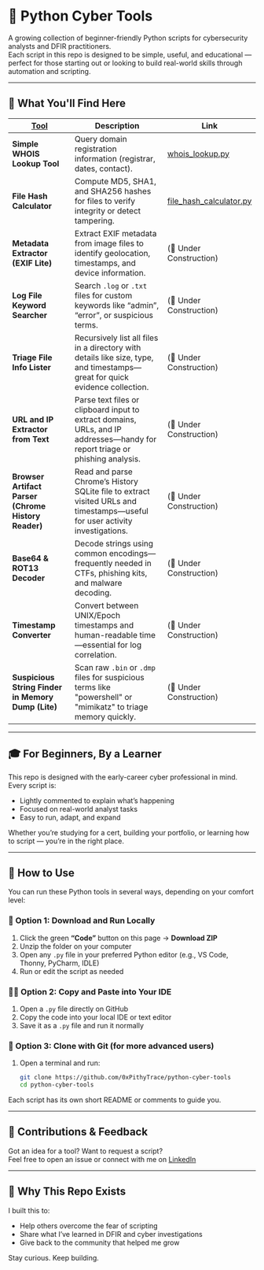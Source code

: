 # 🐍 Python Cyber Tools

A growing collection of beginner-friendly Python scripts for cybersecurity analysts and DFIR practitioners.  
Each script in this repo is designed to be simple, useful, and educational — perfect for those starting out or looking to build real-world skills through automation and scripting.

---

## 🔧 What You'll Find Here

| [Tool](https://github.com/0xPithyTrace/python-cyber-tools/blob/main/tools) | Description | Link |
|------|-------------|--------------|
| **Simple WHOIS Lookup Tool** | Query domain registration information (registrar, dates, contact). | [whois_lookup.py](https://github.com/0xPithyTrace/python-cyber-tools/blob/main/tools/whois_lookup.py) |
| **File Hash Calculator** | Compute MD5, SHA1, and SHA256 hashes for files to verify integrity or detect tampering. | [file_hash_calculator.py](https://github.com/0xPithyTrace/python-cyber-tools/blob/main/tools/file_hash_calculator.py) |
| **Metadata Extractor (EXIF Lite)** | Extract EXIF metadata from image files to identify geolocation, timestamps, and device information. | (🚧 Under Construction) |
| **Log File Keyword Searcher** | Search `.log` or `.txt` files for custom keywords like “admin”, “error”, or suspicious terms. | (🚧 Under Construction) |
| **Triage File Info Lister** | Recursively list all files in a directory with details like size, type, and timestamps—great for quick evidence collection. | (🚧 Under Construction) |
| **URL and IP Extractor from Text** | Parse text files or clipboard input to extract domains, URLs, and IP addresses—handy for report triage or phishing analysis. | (🚧 Under Construction) |
| **Browser Artifact Parser (Chrome History Reader)** | Read and parse Chrome’s History SQLite file to extract visited URLs and timestamps—useful for user activity investigations. | (🚧 Under Construction) |
| **Base64 & ROT13 Decoder** | Decode strings using common encodings—frequently needed in CTFs, phishing kits, and malware decoding. | (🚧 Under Construction) |
| **Timestamp Converter** | Convert between UNIX/Epoch timestamps and human-readable time—essential for log correlation. | (🚧 Under Construction) |
| **Suspicious String Finder in Memory Dump (Lite)** | Scan raw `.bin` or `.dmp` files for suspicious terms like "powershell" or "mimikatz" to triage memory quickly. | (🚧 Under Construction) |

---

## 🎓 For Beginners, By a Learner

This repo is designed with the early-career cyber professional in mind.  
Every script is:
- Lightly commented to explain what’s happening
- Focused on real-world analyst tasks
- Easy to run, adapt, and expand

Whether you’re studying for a cert, building your portfolio, or learning how to script — you’re in the right place.

---

## 🧠 How to Use

You can run these Python tools in several ways, depending on your comfort level:

### 📁 Option 1: Download and Run Locally
1. Click the green **“Code”** button on this page → **Download ZIP**
2. Unzip the folder on your computer
3. Open any `.py` file in your preferred Python editor (e.g., VS Code, Thonny, PyCharm, IDLE)
4. Run or edit the script as needed

### 🧑‍💻 Option 2: Copy and Paste into Your IDE
1. Open a `.py` file directly on GitHub
2. Copy the code into your local IDE or text editor
3. Save it as a `.py` file and run it normally

### 🧪 Option 3: Clone with Git (for more advanced users)
1. Open a terminal and run:
   ```bash
   git clone https://github.com/0xPithyTrace/python-cyber-tools
   cd python-cyber-tools

Each script has its own short README or comments to guide you.

---

## 🙌 Contributions & Feedback

Got an idea for a tool? Want to request a script?  
Feel free to open an issue or connect with me on [LinkedIn](https://linkedin.com/in/patrickworthey/)

---

## 🧠 Why This Repo Exists

I built this to:
- Help others overcome the fear of scripting
- Share what I’ve learned in DFIR and cyber investigations
- Give back to the community that helped me grow

Stay curious. Keep building.
